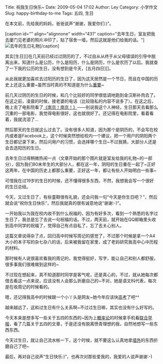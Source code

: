 Title: 祝我生日快乐~
Date: 2009-05-04 17:02
Author: Ley
Category: 小学作文
Slug: happy-birthday-to-me
Tags: 五四, 生日

在本文前，先给我的妈妈，爸爸说声“谢谢，我爱你们:)”。

[caption id="" align="alignnone" width="431"
caption="去年生日，室友把我去厦门见老婆的照片冲印了，贴了宿舍一墙，然后这就是他们给我的话。"]![去年的生日礼物][][/caption]

<!--more-->其实[生日][]在几天前已经过过阴历的了，不过自从从终于从父母错误的引导中脱离出来，知道什么是公历，什么是阳历，什么是阴历，什么是农历了以后。我就查了一下我的公历的生日，没有想到是今天，[五月四日][]。

从此我就更加喜欢去过阳历的生日了，因为这天居然是一个节日，而且在中国的历史上还这么重要\~虽然当时真的不知道是为什么[重要][]\~

前几天过阴历的生日的时候，和几个比较好的同学很低调地跑到金汉斯补肉去了。在这之前，凌晨的时候，接老婆的电话（比较隐私的内容不说多了）。在这之后，晚上去了电影院看了[《南京！南京！》][]——别说我这个人神经，生日那天去看那么沉重的一部电影，我觉得电影很好，这也就很好了。还记得在电影院里，看着看着，我就流泪了...

然后那天的生日就这么过去了。没有很多人知道，因为那个是阴历的，不会写在校内或者是Facebook上，这个时候突然想给校内一个建议，把一个用户的阴阳两个生日都记录下来，然后问用户的习惯，会选择哪个生日\~不过我猜，大部分人还是会去选阳历的生日。

去年生日过得稍微热闹一点（文章开始的那个图片就是室友给我的礼物\~的一部分），因为我们80末年生的大部分人，都在这一年，阴阳的生日重在一起了\~正好这两年，在中国的历史上都那么重要，正好这一年，都让有些人开始明白一些事\~

可惜我在过19岁的生日的时候，还不懂得很多东西，不然，我想我会写一个很好的生日总结。

今天，又过生日了，有些童鞋很有礼貌，还会问我一句“今天是你生日吧？”，然后就会说“祝你生日快乐”，然后我就真的很有诚意地说“谢谢:-)”。

一开始我以为我在校内收不到什么祝福的，因为有好多次，看到一个熟悉的名字过生日了，我总是忘了去说一句祝福的话。不过，两天前，就开始在QQ邮箱里头收到高中同学的祝福了，觉得自己有点自私了，忘了去关心别人。

这篇文章说得杂了点，回归高中时候写周记的感觉了，不过那个时候是拿一个A4大小的本子写的杂七杂八的话，后来被我留在家里，成了老妈研究我高中心中历程的材料。

那时候有人说很喜欢看我的周记的，我觉得挺好，写字，能让自己和别人都舒服，很多事我们很难做到这样的\~

不过现在想起来，真不知道那时同学是客气呢，还是真心的，不过，就从她每次都借去看这一点来说，应该没有人会那么折磨自己的\~不对，她是语文科代表，每次是在收周记的时候看的。

嗯，还记得我高中的时候跟一个小丫头是网友\~她今年应该快[高考][]了吧\^\^

越来越远了，这和过生日有什么关系啊\~不过过生日嘛，其实也没有什么好写的。

今天本来是想多写一些关于五四的东西的\~因为上[概率论][]的时候拿手机看[联合早报][]，看了几篇关于五四的文章，于是还没有脱离愤青理想的我，自然地想写一些东西东西。

今天过生日，就让自己流水帐一下，这个时候，就不要这么认真地拿[墙外][]的东西折磨自己了吧\~

最后，再对自己说声“生日快乐:)”，也再次对那些爱我的，我爱的人说声谢谢:-)

  [去年的生日礼物]: http://lh5.ggpht.com/_R9Ztc0cXeZc/Sf6itezNoYI/AAAAAAAAADs/-aIJMX8uFQw/s512/S8301985.JPG
    "去年生日收到的礼物"
  [生日]: http://www.flickr.com/search/?q=birthday&w=all&s=int
    "Flicker上关于生日的相片"
  [五月四日]: http://zh.wikipedia.org/wiki/5%E6%9C%884%E6%97%A5
  [重要]: http://zh.wikipedia.org/wiki/%E4%BA%94%E5%9B%9B%E8%BF%90%E5%8A%A8
  [《南京！南京！》]: http://www.mtime.com/movie/45559/
  [高考]: http://learning.sohu.com/gaokao.shtml
  [概率论]: http://imley.net/tag/%e6%a6%82%e7%8e%87%e8%ae%ba/
  [联合早报]: http://www.zaobao.com
  [墙外]: http://zh.wikipedia.org/wiki/%E5%8A%9F%E5%A4%AB%E7%BD%91
